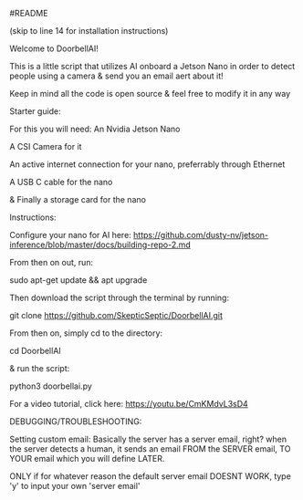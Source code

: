 #README

(skip to line 14 for installation instructions)

Welcome to DoorbellAI!

This is a little script that utilizes AI onboard a Jetson Nano in order to detect people using a camera & send you an email aert about it!

Keep in mind all the code is open source & feel free to modify it in any way




Starter guide:

For this you will need:
An Nvidia Jetson Nano

A CSI Camera for it

An active internet connection for your nano, preferrably through Ethernet

A USB C cable for the nano

& Finally a storage card for the nano






Instructions: 

Configure your nano for AI here:
https://github.com/dusty-nv/jetson-inference/blob/master/docs/building-repo-2.md

From then on out, run:

sudo apt-get update && apt upgrade

Then download the script through the terminal by running:

git clone https://github.com/SkepticSeptic/DoorbellAI.git

From then on, simply cd to the directory:

cd DoorbellAI

& run the script:

python3 doorbellai.py


For a video tutorial, click here: https://youtu.be/CmKMdvL3sD4









DEBUGGING/TROUBLESHOOTING:




Setting custom email:
Basically the server has a server email, right? when the server detects a human, it sends an email FROM the SERVER email, TO YOUR email which you will define LATER.

ONLY if for whatever reason the default server email DOESNT WORK, type 'y' to input your own 'server email'

